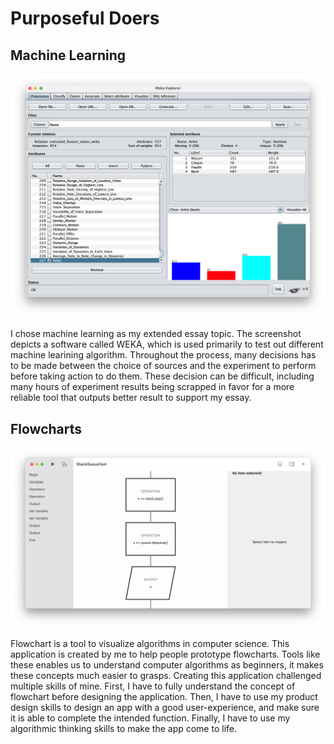 # Purposeful Doers

## Machine Learning

![WEKA Screenshot](../images/weka.png)

I chose machine learning as my extended essay topic. The screenshot depicts a software called WEKA, which is used primarily to test out different machine learining algorithm. Throughout the process, many decisions has to be made between the choice of sources and the experiment to perform before taking action to do them. These decision can be difficult, including many hours of experiment results being scrapped in favor for a more reliable tool that outputs better result to support my essay.

## Flowcharts

![fpcode Screenshot](../images/fpcode.png)

Flowchart is a tool to visualize algorithms in computer science. This application is created by me to help people prototype flowcharts. Tools like these enables us to understand computer algorithms as beginners, it makes these concepts much easier to grasps. Creating this application challenged multiple skills of mine. First, I have to fully understand the concept of flowchart before designing the application. Then, I have to use my product design skills to design an app with a good user-experience, and make sure it is able to complete the intended function. Finally, I have to use my algorithmic thinking skills to make the app come to life.
